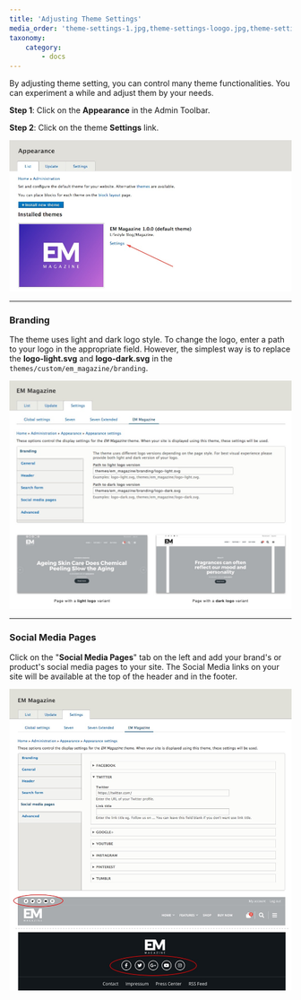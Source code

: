 ```yaml
---
title: 'Adjusting Theme Settings'
media_order: 'theme-settings-1.jpg,theme-settings-loogo.jpg,theme-settings-social-pages.jpg'
taxonomy:
    category:
        - docs
---
```


By adjusting theme setting, you can control many theme functionalities. You can experiment a while and adjust them by your needs.

**Step 1**: Click on the **Appearance**  in the Admin Toolbar.

**Step 2**: Click on the theme **Settings** link.

![](theme-settings-1.jpg)

<hr>

### Branding

The theme uses light and dark logo style. To change the logo, enter a path to your logo in the appropriate field. However, the simplest way is to replace the **logo-light.svg** and **logo-dark.svg** in the `themes/custom/em_magazine/branding`.

![](theme-settings-loogo.jpg)

<hr>

### Social Media Pages

Click on the "**Social Media Pages**" tab on the left and add your brand's or product's social media pages to your site. The Social Media links on your site will be available at the top of the header and in the footer.

![](theme-settings-social-pages.jpg)
